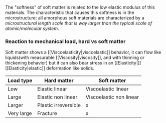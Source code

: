 The "softness" of soft matter is related to the low elastic modulus of this materials. The characteristic that causes this softness is in the microstructure: all amorphous soft materials are characterized by a *microstructural length scale that is way larger than the typical scale of atomic/molecular system*. 
### Reaction to mechanical load, hard vs soft matter
Soft matter shows a [[Viscoelasticity|viscoelastic]] behavior, it can flow like liquids(with measurable [[Viscosity|viscosity]], and with thinning or thickening behavior) but it can also bear stress in an [[Elasticity|]]
[[Elasticity|elastic]] deformation like solids. 

| Load type | Hard matter | Soft matter |
|-----------|-------------|-------------|
|Low| Elastic linear | Viscoelastic linear |
| Large | Elastic non linear | Viscoelastic non linear|
| Larger | Plastic irreversible | x |
|Very large | Fracture | x|
<!--ID: 1695826630654-->



